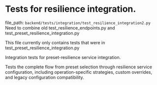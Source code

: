 # Tests for resilience integration.

  file_path: `backend/tests/integration/test_resilience_integration2.py`
Need to combine old test_resilience_endpoints.py and test_preset_resilience_integration.py

This file currently only contains tests that were in test_preset_resilience_integration.py

Integration tests for preset-resilience service integration.

Tests the complete flow from preset selection through resilience service
configuration, including operation-specific strategies, custom overrides,
and legacy configuration compatibility.
